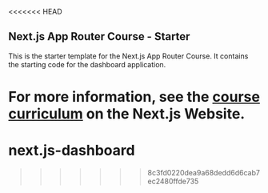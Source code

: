 <<<<<<< HEAD
## Next.js App Router Course - Starter

This is the starter template for the Next.js App Router Course. It contains the starting code for the dashboard application.

For more information, see the [course curriculum](https://nextjs.org/learn) on the Next.js Website.
=======
# next.js-dashboard
>>>>>>> 8c3fd0220dea9a68dedd6d6cab7ec2480ffde735
